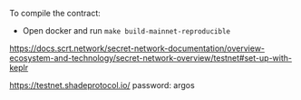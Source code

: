 
To compile the contract:
- Open docker and run ```make build-mainnet-reproducible```

https://docs.scrt.network/secret-network-documentation/overview-ecosystem-and-technology/secret-network-overview/testnet#set-up-with-keplr

https://testnet.shadeprotocol.io/
password: argos
